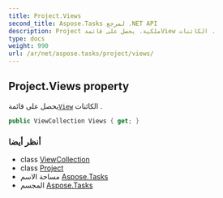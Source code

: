 ```yaml
---
title: Project.Views
second_title: Aspose.Tasks لمرجع .NET API
description: Project ملكية. يحصل على قائمةView الكائنات .
type: docs
weight: 990
url: /ar/net/aspose.tasks/project/views/
---
```

## Project.Views property

يحصل على قائمة[`View`](../../view/) الكائنات .

```csharp
public ViewCollection Views { get; }
```

### أنظر أيضا

* class [ViewCollection](../../viewcollection/)
* class [Project](../)
* مساحة الاسم [Aspose.Tasks](../../project/)
* المجسم [Aspose.Tasks](../../../)


